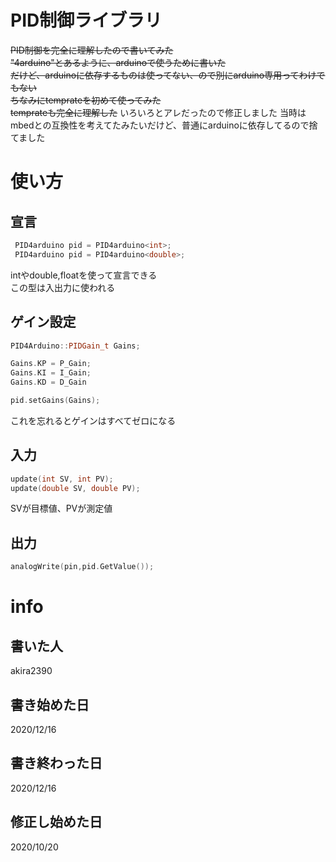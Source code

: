 # PID制御ライブラリ
~~PID制御を完全に理解したので書いてみた  
"4arduino"とあるように、arduinoで使うために書いた  
だけど、arduinoに依存するものは使ってない、ので別にarduino専用ってわけでもない  
ちなみにtemprateを初めて使ってみた  
temprateも完全に理解した~~
いろいろとアレだったので修正しました
当時はmbedとの互換性を考えてたみたいだけど、普通にarduinoに依存してるので捨てました

# 使い方



## 宣言
```cpp:実はまだ試していないので本当にこれでいいのかはわからない_テストくらいしなさい.cpp
 PID4arduino pid = PID4arduino<int>;
 PID4arduino pid = PID4arduino<double>;

```
intやdouble,floatを使って宣言できる  
この型は入出力に使われる

## ゲイン設定
```cpp:hogehoge.cpp
PID4Arduino::PIDGain_t Gains;

Gains.KP = P_Gain;
Gains.KI = I_Gain;
Gains.KD = D_Gain

pid.setGains(Gains);
``` 
これを忘れるとゲインはすべてゼロになる  
## 入力
```cpp:fugafuga.cpp
update(int SV, int PV);
update(double SV, double PV);
```
SVが目標値、PVが測定値

## 出力
```cpp:piyopiyo.cpp
analogWrite(pin,pid.GetValue());
```


# info
## 書いた人
 akira2390

## 書き始めた日
 2020/12/16

## 書き終わった日
 2020/12/16

## 修正し始めた日
 2020/10/20